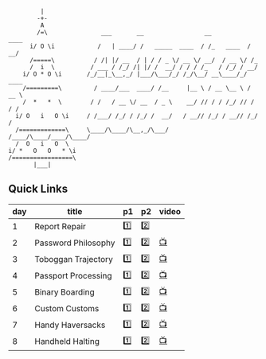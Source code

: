 ```
         |
        -+-
         A
        /=\               ___       __                 __           ____
      i/ O \i            /   | ____/ /   _____  ____  / /_   ____  / __/
      /=====\           / /| |/ __  / | / / _ \/ __ \/ __/  / __ \/ /_
      /  i  \          / ___ / /_/ /| |/ /  __/ / / / /_   / /_/ / __/
    i/ O * O \i       /_/__|_\__,_/ |___/\___/_/ /_/\__/ __\____/_/ ____
    /=========\         / ____/___  ____/ /__     |__ \ / __ \__ \ / __ \
    /  *   *  \        / /   / __ \/ __  / _ \    __/ // / / /_/ // / / /
  i/ O   i   O \i     / /___/ /_/ / /_/ /  __/   / __// /_/ / __// /_/ /
  /=============\     \____/\____/\__,_/\___/   /____/\____/____/\____/
  /  O   i   O  \
i/ *   O   O   * \i
/=================\
       |___|
```

## Quick Links

| day | title | p1 | p2 | video |
| --- | --- | --- | --- | --- |
| 1   | Report Repair   | [1️⃣](day-01/1.litcoffee)         | [2️⃣](day-01/2.litcoffee)         |  |
| 2   | Password Philosophy   | [1️⃣](day-02/1.litcoffee)         | [2️⃣](day-02/2.litcoffee)         | [📺](https://www.youtube.com/watch?v=YzN1TrF0-GE&list=PLeH-7TaE9WQd0nskfL8DK4Cc2T0GJDH_w&index=1) |
| 3   | Toboggan Trajectory   | [1️⃣](day-03/1.litcoffee)         | [2️⃣](day-03/2.litcoffee)         | [📺](https://www.youtube.com/watch?v=AI1W-SE9-Fs&list=PLeH-7TaE9WQd0nskfL8DK4Cc2T0GJDH_w&index=2) |
| 4   | Passport Processing   | [1️⃣](day-04/1.litcoffee)         | [2️⃣](day-04/2.litcoffee)         | [📺](https://www.youtube.com/watch?v=S2pMLNfAi00&list=PLeH-7TaE9WQd0nskfL8DK4Cc2T0GJDH_w&index=3) |
| 5   | Binary Boarding       | [1️⃣](day-05/1.litcoffee)         | [2️⃣](day-05/2.litcoffee)         | [📺](https://www.youtube.com/watch?v=HY1XeCVkJgo&list=PLeH-7TaE9WQd0nskfL8DK4Cc2T0GJDH_w&index=4) |
| 6   | Custom Customs        | [1️⃣](day-06/1.litcoffee)         | [2️⃣](day-06/2.litcoffee)         | [📺](https://www.youtube.com/watch?v=pWT80SXlcEo&list=PLeH-7TaE9WQd0nskfL8DK4Cc2T0GJDH_w&index=5) |
| 7   | Handy Haversacks      | [1️⃣](day-07/1.litcoffee)         | [2️⃣](day-07/2.litcoffee)         | [📺](https://www.youtube.com/watch?v=xTIhqZgeg0s&list=PLeH-7TaE9WQd0nskfL8DK4Cc2T0GJDH_w&index=6) |
| 8   | Handheld Halting      | [1️⃣](day-08/1.litcoffee)         | [2️⃣](day-08/2.litcoffee)         | [📺](https://www.youtube.com/watch?v=8F7JlfAyx-0&list=PLeH-7TaE9WQd0nskfL8DK4Cc2T0GJDH_w&index=7) |
